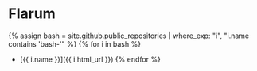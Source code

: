 # Flarum

{% assign bash = site.github.public_repositories | where_exp: "i", "i.name contains 'bash-'" %}
{% for i in bash %}
  * [{{ i.name }}]({{ i.html_url }})
{% endfor %}

